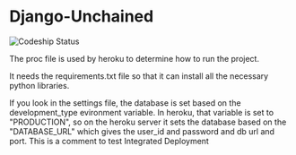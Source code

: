 # Django-Unchained
![Codeship Status](https://www.codeship.io/projects8c5b7870-96cf-0132-19b3-76c54edd661d/status)

The proc file is used by heroku to determine how to run the project.

It needs the requirements.txt file so that it can install all the necessary python libraries.

If you look in the settings file, the database is set based on the development_type evironment variable.
In heroku, that variable is set to "PRODUCTION", so on the heroku server it sets the database based on the "DATABASE_URL" which gives
the user_id and password and db url and port.
This is a comment to test Integrated Deployment
